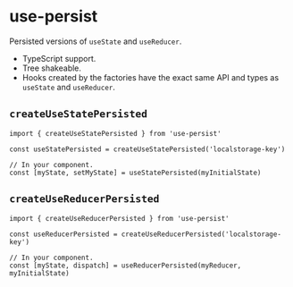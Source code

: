 # use-persist

Persisted versions of `useState` and `useReducer`.

- TypeScript support.
- Tree shakeable.
- Hooks created by the factories have the exact same API and types as `useState` and `useReducer`.

## `createUseStatePersisted`

```tsx
import { createUseStatePersisted } from 'use-persist'

const useStatePersisted = createUseStatePersisted('localstorage-key')

// In your component.
const [myState, setMyState] = useStatePersisted(myInitialState)
```

## `createUseReducerPersisted`

```tsx
import { createUseReducerPersisted } from 'use-persist'

const useReducerPersisted = createUseReducerPersisted('localstorage-key')

// In your component.
const [myState, dispatch] = useReducerPersisted(myReducer, myInitialState)
```
